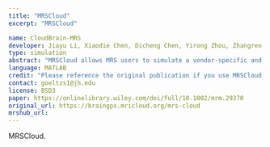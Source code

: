 ```yaml
---
title: "MRSCloud"
excerpt: "MRSCloud"

name: CloudBrain-MRS
developer: Jiayu Li, Xiaodie Chen, Dicheng Chen, Yirong Zhou, Zhangren Tu, Meijin Lin, Xiaobo Qu
type: simulation
abstract: "MRSCloud allows MRS users to simulate a vendor-specific and sequence-specific basis set online in a convenient and time-efficient manner. This tool can simulate basis sets for GE, Philips, and Siemens MR scanners."
language: MATLAB
credit: "Please reference the original publication if you use MRSCloud for basis set simulation."
contact: goeltzs1@jh.edu
license: BSD3
paper: https://onlinelibrary.wiley.com/doi/full/10.1002/mrm.29370
original_url: https://braingps.mricloud.org/mrs-cloud
mrshub_url:
---
```


MRSCloud.